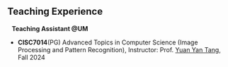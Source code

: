 ## Teaching Experience

<h4 style="margin:0 10px 0;">Teaching Assistant @UM</h4>

- **CISC7014**(PG) Advanced Topics in Computer Science (Image Processing and Pattern Recognition), Instructor: Prof. [Yuan Yan Tang](https://www.fst.um.edu.mo/personal/yytang/), Fall 2024